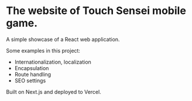 # The website of Touch Sensei mobile game.

A simple showcase of a React web application. 

Some examples in this project:
- Internationalization, localization
- Encapsulation
- Route handling
- SEO settings

Built on Next.js and deployed to Vercel.